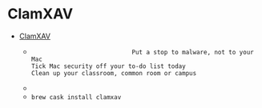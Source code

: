# ClamXAV
- [ClamXAV](https://www.clamxav.com/)
  -  								Put a stop to malware, not to your Mac							 								Tick Mac security off your to-do list today							 								Clean up your classroom, common room or campus							
  - 
  - `brew cask install clamxav`
